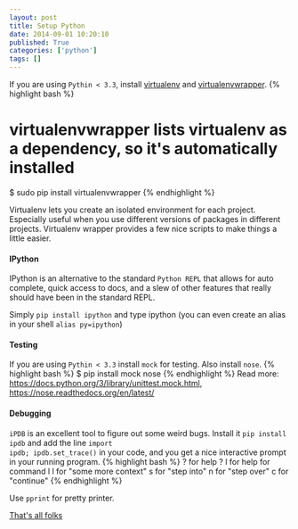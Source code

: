 ```yaml
---
layout: post
title: Setup Python
date: 2014-09-01 10:20:10
published: True
categories: ['python']
tags: []
---
```


If you are using <code>Pythin < 3.3</code>, install [virtualenv](http://virtualenv.readthedocs.org/en/latest/) and [virtualenvwrapper](http://virtualenvwrapper.readthedocs.org/en/latest/).
{% highlight bash %}
# virtualenvwrapper lists virtualenv as a dependency, so it's automatically installed
$ sudo pip install virtualenvwrapper
{% endhighlight %}

Virtualenv lets you create an isolated environment for each project. Especially useful when you use different versions of packages in different projects.
Virtualenv wrapper provides a few nice scripts to make things a little easier.

#### IPython
IPython is an alternative to the standard <code>Python REPL</code> that allows for auto complete, quick access to docs, and a slew of other features that really should have been in the standard REPL.

Simply <code>pip install ipython</code> and type ipython (you can even create an alias in your shell <code>alias py=ipython</code>)

#### Testing
If you are using <code>Pythin < 3.3</code> install <code>mock</code> for testing. Also install <code>nose</code>.
{% highlight bash %}
$ pip install mock nose
{% endhighlight %}
Read more: https://docs.python.org/3/library/unittest.mock.html, https://nose.readthedocs.org/en/latest/

#### Debugging
<code>iPDB</code> is an excellent tool to figure out some weird bugs. Install it <code>pip install ipdb</code> and add the line <code>import ipdb; ipdb.set_trace()</code> in your code, and you get a nice interactive prompt in your running program.
{% highlight bash %}
? for help
? l for help for command l
l for "some more context"
s for "step into"
n for "step over"
c for "continue"
{% endhighlight %}

Use <code>pprint</code> for pretty printer.

[That's all folks](https://www.youtube.com/watch?v=gBzJGckMYO4)
